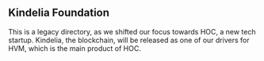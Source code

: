 Kindelia Foundation
-------------------

This is a legacy directory, as we shifted our focus towards HOC, a new tech
startup. Kindelia, the blockchain, will be released as one of our drivers for
HVM, which is the main product of HOC.

